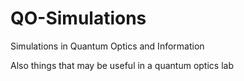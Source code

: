 # QO-Simulations
 Simulations in Quantum Optics and Information
 
 Also things that may be useful in a quantum optics lab
